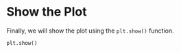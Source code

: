 # Show the Plot

Finally, we will show the plot using the `plt.show()` function.

```python
plt.show()
```
